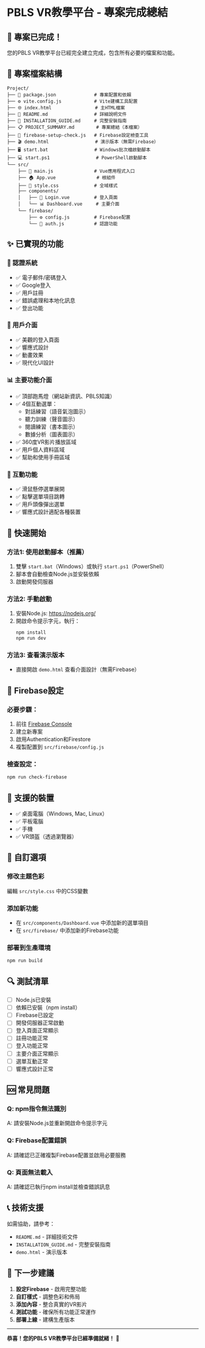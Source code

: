 # PBLS VR教學平台 - 專案完成總結

## 🎉 專案已完成！

您的PBLS VR教學平台已經完全建立完成，包含所有必要的檔案和功能。

## 📁 專案檔案結構

```
Project/
├── 📄 package.json              # 專案配置和依賴
├── ⚙️ vite.config.js            # Vite建構工具配置
├── 🌐 index.html                # 主HTML檔案
├── 📖 README.md                 # 詳細說明文件
├── 🚀 INSTALLATION_GUIDE.md     # 完整安裝指南
├── 📋 PROJECT_SUMMARY.md        # 專案總結（本檔案）
├── 🔧 firebase-setup-check.js   # Firebase設定檢查工具
├── 🎬 demo.html                 # 演示版本（無需Firebase）
├── 🖥️ start.bat                 # Windows批次檔啟動腳本
├── 💻 start.ps1                 # PowerShell啟動腳本
└── src/
    ├── 🎯 main.js               # Vue應用程式入口
    ├── 🏠 App.vue               # 根組件
    ├── 🎨 style.css             # 全域樣式
    ├── components/
    │   ├── 🔐 Login.vue         # 登入頁面
    │   └── 📊 Dashboard.vue     # 主要介面
    └── firebase/
        ├── ⚙️ config.js         # Firebase配置
        └── 🔑 auth.js           # 認證功能
```

## ✨ 已實現的功能

### 🔐 認證系統
- ✅ 電子郵件/密碼登入
- ✅ Google登入
- ✅ 用戶註冊
- ✅ 錯誤處理和本地化訊息
- ✅ 登出功能

### 🎨 用戶介面
- ✅ 美觀的登入頁面
- ✅ 響應式設計
- ✅ 動畫效果
- ✅ 現代化UI設計

### 📊 主要功能介面
- ✅ 頂部跑馬燈（網站新資訊、PBLS知識）
- ✅ 4個互動選單：
  - 對話練習（語音氣泡圖示）
  - 聽力訓練（聲音圖示）
  - 閱讀練習（書本圖示）
  - 數據分析（圖表圖示）
- ✅ 360度VR影片播放區域
- ✅ 用戶個人資料區域
- ✅ 幫助和使用手冊區域

### 🎯 互動功能
- ✅ 滑鼠懸停選單展開
- ✅ 點擊選單項目跳轉
- ✅ 用戶頭像彈出選單
- ✅ 響應式設計適配各種裝置

## 🚀 快速開始

### 方法1: 使用啟動腳本（推薦）
1. 雙擊 `start.bat`（Windows）或執行 `start.ps1`（PowerShell）
2. 腳本會自動檢查Node.js並安裝依賴
3. 啟動開發伺服器

### 方法2: 手動啟動
1. 安裝Node.js: https://nodejs.org/
2. 開啟命令提示字元，執行：
   ```bash
   npm install
   npm run dev
   ```

### 方法3: 查看演示版本
- 直接開啟 `demo.html` 查看介面設計（無需Firebase）

## 🔧 Firebase設定

### 必要步驟：
1. 前往 [Firebase Console](https://console.firebase.google.com/)
2. 建立新專案
3. 啟用Authentication和Firestore
4. 複製配置到 `src/firebase/config.js`

### 檢查設定：
```bash
npm run check-firebase
```

## 📱 支援的裝置

- ✅ 桌面電腦（Windows, Mac, Linux）
- ✅ 平板電腦
- ✅ 手機
- ✅ VR頭盔（透過瀏覽器）

## 🎨 自訂選項

### 修改主題色彩
編輯 `src/style.css` 中的CSS變數

### 添加新功能
- 在 `src/components/Dashboard.vue` 中添加新的選單項目
- 在 `src/firebase/` 中添加新的Firebase功能

### 部署到生產環境
```bash
npm run build
```

## 🔍 測試清單

- [ ] Node.js已安裝
- [ ] 依賴已安裝（npm install）
- [ ] Firebase已設定
- [ ] 開發伺服器正常啟動
- [ ] 登入頁面正常顯示
- [ ] 註冊功能正常
- [ ] 登入功能正常
- [ ] 主要介面正常顯示
- [ ] 選單互動正常
- [ ] 響應式設計正常

## 🆘 常見問題

### Q: npm指令無法識別
A: 請安裝Node.js並重新開啟命令提示字元

### Q: Firebase配置錯誤
A: 請確認已正確複製Firebase配置並啟用必要服務

### Q: 頁面無法載入
A: 請確認已執行npm install並檢查錯誤訊息

## 📞 技術支援

如需協助，請參考：
- `README.md` - 詳細技術文件
- `INSTALLATION_GUIDE.md` - 完整安裝指南
- `demo.html` - 演示版本

## 🎯 下一步建議

1. **設定Firebase** - 啟用完整功能
2. **自訂樣式** - 調整色彩和佈局
3. **添加內容** - 整合真實的VR影片
4. **測試功能** - 確保所有功能正常運作
5. **部署上線** - 建構生產版本

---

**恭喜！您的PBLS VR教學平台已經準備就緒！** 🎉
